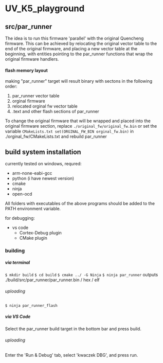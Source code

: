 # UV_K5_playground
## src/par_runner
The idea is to run this firmware 'parallel' with the original Quencheng firmware. This can be achieved by relocating the original vector table to the end of the original firmware, and placing a new vector table at the beginning, with entities pointing to the par_runner functions that wrap the original firmware handlers.
#### flash memory layout
making "par_runner" target will result binary with sectons in the following order:
1. par_runner vector table 
2. orginal firmware 
3. relocated orginal fw vector table
4. .text and other flash sections of par_runner

To change the original firmware that will be wrapped and placed into the original firmware section, replace `./original_fw/original_fw.bin` or set the variable 
```CMakeLists.txt set(ORGINAL_FW_BIN orginal_fw.bin)```
in ./orginal_fw/CMakeLists.txt
and rebuild par_runner

## build system installation
currently tested on windows, requred:
* arm-none-eabi-gcc
* python (i have newest version)
* cmake
* ninja
* open-ocd

All folders with executables of the above programs should be added to the PATH environment variable.

for debugging:
* vs code
  * Cortex-Debug plugin
  * CMake plugin

### building
##### via terminal
```$ mkdir build```
```$ cd build```
```$ cmake ../ -G Ninja```
```$ ninja par_runner```
outputs ./build/src/par_runner/par_runner.bin / hex / elf
###### uploading
```$ ninja par_runner_flash```

##### via VS Code
Select the par_runner build target in the bottom bar and press build.
###### uploading
Enter the 'Run & Debug' tab, select 'kwaczek DBG', and press run.
